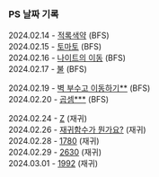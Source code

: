 ### PS 날짜 기록
 
2024.02.14 - [적록색약](https://www.acmicpc.net/problem/10026) (BFS)  
2024.02.15 - [토마토](https://www.acmicpc.net/problem/7569) (BFS)  
2024.02.16 - [나이트의 이동](https://www.acmicpc.net/problem/7562) (BFS)  
2024.02.17 - [불](https://www.acmicpc.net/problem/5427) (BFS)    

2024.02.19 - [벽 부수고 이동하기**](https://www.acmicpc.net/problem/2206) (BFS)  
2024.02.20 - [곱셈***](https://www.acmicpc.net/problem/1629) (BFS)  

2024.02.24 - [Z](https://www.acmicpc.net/problem/1074) (재귀)  
2024.02.26 - [재귀함수가 뭔가요?](https://www.acmicpc.net/problem/17478) (재귀)  
2024.02.28 - [1780](https://www.acmicpc.net/problem/1780) (재귀)  
2024.02.29 - [2630](https://www.acmicpc.net/problem/2630) (재귀)  
2024.03.01 - [1992](https://www.acmicpc.net/problem/1992) (재귀)

